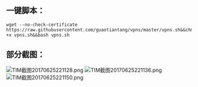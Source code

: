 
## 一键脚本： ##
    wget --no-check-certificate https://raw.githubusercontent.com/guaotiantang/vpns/master/vpns.sh&&chmod +x vpns.sh&&bash vpns.sh

## 部分截图： ##

![TIM截图20170625221128.png][1]
![TIM截图20170625221136.png][2]
![TIM截图20170625221150.png][3]


  [1]: http://blog.67cc.cn/usr/uploads/2017/06/3750721136.png
  [2]: http://blog.67cc.cn/usr/uploads/2017/06/2259098400.png
  [3]: http://blog.67cc.cn/usr/uploads/2017/06/413719917.png

